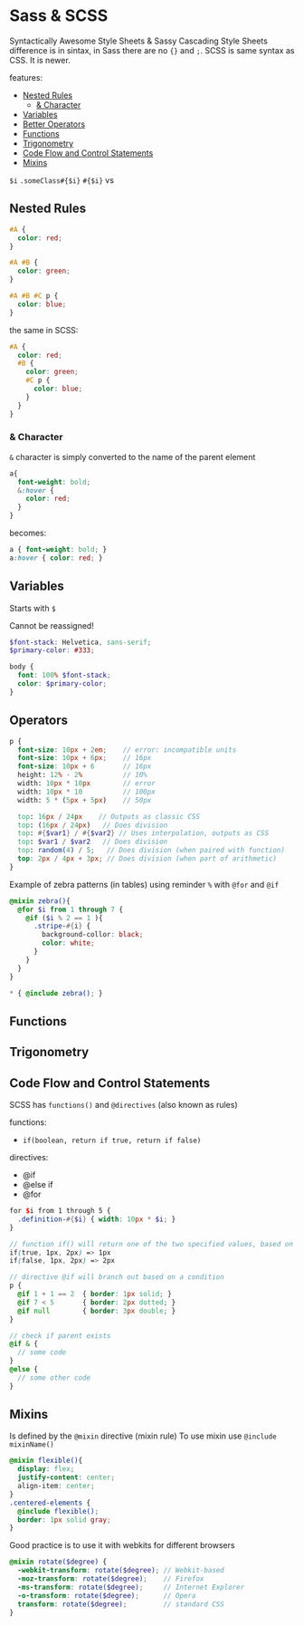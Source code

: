 # Sass & SCSS
Syntactically Awesome Style Sheets & Sassy Cascading Style Sheets
difference is in sintax,
in Sass there are no `{}` and `;`.
SCSS is same syntax as CSS. It is newer.

features:
* [Nested Rules](#Nested-Rules)
  * [& Character](#&-Character)
* [Variables](#Variables)
* [Better Operators](#Operators)
* [Functions](#Functions)
* [Trigonometry](#Trigonometry)
* [Code Flow and Control Statements](#Code-Flow-and-Control-Statements)
* [Mixins](#Mixins)

`$i` `.someClass#{$i}` `#{$i}` vs

## Nested Rules
```css
#A {
  color: red;
}

#A #B {
  color: green;
}

#A #B #C p {
  color: blue;
}
```
the same in SCSS:
```scss
#A {
  color: red;
  #B {
    color: green;
    #C p {
      color: blue;
    }
  }
}
```
### & Character
`&` character is simply converted to the name of the parent element
```scss
a{
  font-weight: bold;
  &:hover {
    color: red;
  }
}
```
becomes:
```css
a { font-weight: bold; }
a:hover { color: red; }
```

## Variables
Starts with `$`

Cannot be reassigned!

```scss
$font-stack: Helvetica, sans-serif;
$primary-color: #333;

body {
  font: 100% $font-stack;
  color: $primary-color;
}
```

## Operators
```scss
p {
  font-size: 10px + 2em;    // error: incompatible units
  font-size: 10px + 6px;    // 16px
  font-size: 10px + 6       // 16px
  height: 12% - 2%          // 10%
  width: 10px * 10px        // error
  width: 10px * 10          // 100px
  width: 5 * (5px + 5px)    // 50px

  top: 16px / 24px    // Outputs as classic CSS
  top: (16px / 24px)   // Does division
  top: #{$var1} / #{$var2} // Uses interpolation, outputs as CSS
  top: $var1 / $var2   // Does division
  top: random(4) / 5;   // Does division (when paired with function)
  top: 2px / 4px + 3px; // Does division (when part of arithmetic)
}
```

Example of zebra patterns (in tables) using reminder `%` with `@for` and `@if`
```scss
@mixin zebra(){
  @for $i from 1 through 7 {
    @if ($i % 2 == 1 ){
      .stripe-#{i} {
        background-collor: black;
        color: white;
      }
    }
  }
}

* { @include zebra(); }
```


## Functions
## Trigonometry
## Code Flow and Control Statements
SCSS has `functions()` and `@directives` (also known as rules)

functions:
* `if(boolean, return if true, return if false)`

directives:

* \@if
* \@else if
* \@for
```scss
for $i from 1 through 5 {
  .definition-#{$i} { width: 10px * $i; }
}
```

```scss
// function if() will return one of the two specified values, based on a condition
if(true, 1px, 2px) => 1px
if(false, 1px, 2px) => 2px

// directive @if will branch out based on a condition
p {
  @if 1 + 1 == 2  { border: 1px solid; }
  @if 7 < 5       { border: 2px dotted; }
  @if null        { border: 3px double; }
}
```

```scss
// check if parent exists
@if & {
  // some code
}
@else {
  // some other code
}
```

## Mixins
Is defined by the `@mixin` directive (mixin rule)
To use mixin use `@include mixinName()`

```scss
@mixin flexible(){
  display: flex;
  justify-content: center;
  align-item: center;
}
.centered-elements {
  @include flexible();
  border: 1px solid gray;
}
```

Good practice is to use it with webkits for different browsers
```scss
@mixin rotate($degree) {
  -webkit-transform: rotate($degree); // Webkit-based
  -moz-transform: rotate($degree);    // Firefox
  -ms-transform: rotate($degree);     // Internet Explorer
  -o-transform: rotate($degree);      // Opera
  transform: rotate($degree);         // standard CSS
}
```
